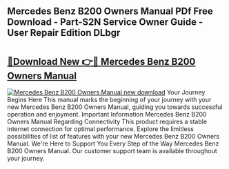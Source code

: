 ## Mercedes Benz B200 Owners Manual PDf Free Download - Part-S2N Service Owner Guide - User Repair Edition DLbgr

# <h2><a href="http://bc52980.oget.top/?id=Mercedes+Benz+B200+Owners+Manual">🔗Download New 👉🔴 Mercedes Benz B200 Owners Manual</a></h2>

[![Mercedes Benz B200 Owners Manual new download](https://i.imgur.com/5g1atiW.png)](http://bc52980.oget.top/?id=Mercedes+Benz+B200+Owners+Manual)
Your Journey Begins Here This manual marks the beginning of your journey with your new Mercedes Benz B200 Owners Manual, guiding you towards successful operation and enjoyment. Important Information Mercedes Benz B200 Owners Manual Regarding Connectivity This product requires a stable internet connection for optimal performance. Explore the limitless possibilities of list of features with your new Mercedes Benz B200 Owners Manual. We're Here to Support You Every Step of the Way Mercedes Benz B200 Owners Manual. Our customer support team is available throughout your journey.
